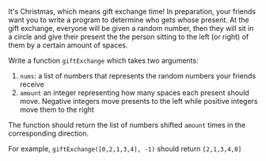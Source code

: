 It's Christmas, which means gift exchange time! In preparation, your friends want you to write a program to determine who gets whose present. At the gift exchange, everyone will be given a random number, then they will sit in a circle and give their present the the person sitting to the left (or right) of them by a certain amount of spaces.

Write a function `giftExchange` which takes two arguments:

1. `nums`: a list of numbers that represents the random numbers your friends receive
2. `amount` an integer representing how many spaces each present should move. Negative integers move presents to the left while positive integers move them to the right

The function should return the list of numbers shifted `amount` times in the corresponding direction.

For example, `giftExchange([0,2,1,3,4], -1)` should return `[2,1,3,4,0]`